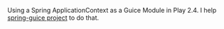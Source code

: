 Using a Spring ApplicationContext as a Guice Module in Play 2.4.
I help [spring-guice project](https://github.com/spring-projects/spring-guice) to do that.